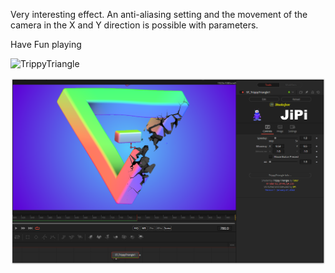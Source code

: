<!-- +++ DO NOT REMOVE THIS COMMENT +++ DO NOT ADD OR EDIT ANY TEXT BEFORE THIS LINE +++ IT WOULD BE A REALLY BAD IDEA +++ -->

Very interesting effect. An anti-aliasing setting and the movement of the camera in the X and Y direction is possible with parameters.

Have Fun playing

![TrippyTriangle](https://user-images.githubusercontent.com/78935215/151451818-ca9d5df1-823a-419b-84c0-e1bd568e113d.gif)


[![Thumbnail](TrippyTriangle.png)](https://www.shadertoy.com/view/fslcDS "View on Shadertoy.com")

<!-- +++ DO NOT REMOVE THIS COMMENT +++ DO NOT EDIT ANY TEXT THAT COMES AFTER THIS LINE +++ TRUST ME: JUST DON'T DO IT +++ -->
